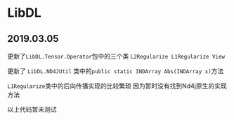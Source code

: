 # LibDL

## 2019.03.05
更新了```LibDL.Tensor.Operator```包中的三个类 ```L2Regularize L1Regularize View```

更新了 ```LibDL.ND4JUtil``` 类中的```public static INDArray Abs(INDArray x)```方法

```L1Regularize```类中的后向传播实现的比较繁琐 因为暂时没有找到Nd4j原生的实现方法

以上代码暂未测试